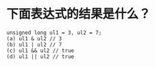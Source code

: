 # 下面表达式的结果是什么？
    unsigned long ul1 = 3, ul2 = 7;
    (a) ul1 & ul2 // 3
    (b) ul1 | ul2 // 7
    (c) ul1 && ul2 // true
    (d) ul1 || ul2 // true